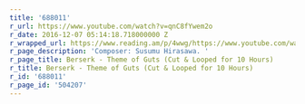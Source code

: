 ```yaml
---
title: '688011'
r_url: https://www.youtube.com/watch?v=qnC8fYwem2o
r_date: 2016-12-07 05:14:18.718000000 Z
r_wrapped_url: https://www.reading.am/p/4wwg/https://www.youtube.com/watch?v=qnC8fYwem2o
r_page_description: 'Composer: Susumu Hirasawa. '
r_page_title: Berserk - Theme of Guts (Cut & Looped for 10 Hours)
r_title: Berserk - Theme of Guts (Cut & Looped for 10 Hours)
r_id: '688011'
r_page_id: '504207'
---
```



